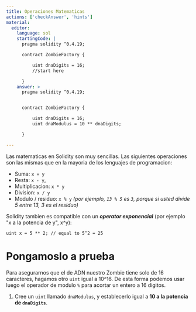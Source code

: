 ```yaml
---
title: Operaciones Matematicas
actions: ['checkAnswer', 'hints']
material:
  editor:
    language: sol
    startingCode: |
      pragma solidity ^0.4.19;

      contract ZombieFactory {

          uint dnaDigits = 16;
          //start here

      }
    answer: >
      pragma solidity ^0.4.19;


      contract ZombieFactory {

          uint dnaDigits = 16;
          uint dnaModulus = 10 ** dnaDigits;

      }

---
```


Las matematicas en Solidity son muy sencillas. Las siguientes operaciones son las mismas que en la mayoria de los lenguajes de programacion:

* Suma: `x + y`
* Resta: `x - y`,
* Multiplicacion: `x * y`
* Division: `x / y`
* Modulo / residuo: `x % y` _(por ejemplo, `13 % 5` es `3`, porque si usted divide 5 entre 13, 3 es el residuo)_

Solidity tambien es compatible con un **_operator exponencial_** (por ejemplo "x a la potencia de y", x^y):

```
uint x = 5 ** 2; // equal to 5^2 = 25
```

# Pongamoslo a prueba

Para asegurarnos que el de ADN nuestro Zombie tiene solo de 16 caracteres, hagamos otro `uint` igual a 10^16. De esta forma podemos usar luego el operador de modulo `%` para acortar un entero a 16 digitos.

1. Cree un `uint` llamado `dnaModulus`, y establecerlo igual a **10 a la potencia de `dnaDigits`**.
